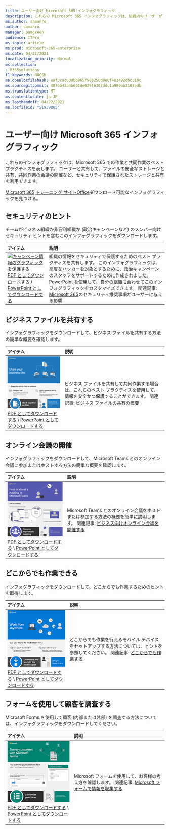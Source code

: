 ```yaml
---
title: ユーザー向け Microsoft 365 インフォグラフィック
description: これらの Microsoft 365 インフォグラフィックは、組織内のユーザーが Microsoft 365 で作業するためのベスト プラクティスを理解するのに役立ちます。
ms.author: samanro
author: samanro
manager: pamgreen
audience: ITPro
ms.topic: article
ms.prod: microsoft-365-enterprise
ms.date: 04/21/2021
localization_priority: Normal
ms.collection:
- M365solutions
f1.keywords: NOCSH
ms.openlocfilehash: eaf3cac630bb965f905250d0e0f482492dbc310c
ms.sourcegitcommit: 4076b43a4b661de029f6307ddc1a989ab3108edb
ms.translationtype: MT
ms.contentlocale: ja-JP
ms.lasthandoff: 04/22/2021
ms.locfileid: "51939805"
---
```

# <a name="microsoft-365-infographics-for-your-users"></a>ユーザー向け Microsoft 365 インフォグラフィック

これらのインフォグラフィックは、Microsoft 365 での作業と共同作業のベスト プラクティスを表します。 ユーザーと共有して、ファイルの安全なストレージと共有、共同作業の会議の開催など、セキュリティで保護されたストレージと共有を利用できます。

[Microsoft 365](https://support.microsoft.com/training) [トレーニング サイトOffice](https://support.microsoft.com/office/great-ways-to-work-with-office-6fe70269-b9a4-4ef0-a96e-7a5858b3bd5a)ダウンロード可能なインフォグラフィックを見つける。

<a name="securitytips"></a>
## <a name="security-tips"></a>セキュリティのヒント

チームがビジネス組織か非営利組織か (政治キャンペーンなど) のメンバー向けセキュリティ ヒントを含むこのインフォグラフィックをダウンロードします。

| アイテム | 説明 |
|:-----|:-----|
|[![キャンペーン情報のグラフィックを保護する](../media/M365-Campaigns-WhatCanUsersDoToSecure-358x201.png)](../campaigns/downloads/M365CampaignsWhatCanUsersDoToSecure.pdf) <br/> [PDF としてダウンロードする](../campaigns/downloads/M365CampaignsWhatCanUsersDoToSecure.pdf)  \ [PowerPoint としてダウンロードする](../campaigns/downloads/M365CampaignsWhatCanUsersDoToSecure.pptx)| 組織の情報をセキュリティで保護するためのベスト プラクティスを共有します。 このインフォグラフィックは、高度なハッカーを対象とするために、政治キャンペーンのスタッフをサポートするために作成されました。 PowerPoint を使用して、自分の組織に合わせてこのインフォグラフィックをカスタマイズできます。 関連記事: [Microsoft 365](../campaigns/m365-campaigns-users.md)のセキュリティ推奨事項がユーザーに与える影響|

<a name="sharefiles"></a>
## <a name="share-your-business-files"></a>ビジネス ファイルを共有する

インフォグラフィックをダウンロードして、ビジネス ファイルを共有する方法の簡単な概要を確認します。
  
| アイテム | 説明 |
|:-----|:-----|
|[![ビジネス ファイルを共有するインフォグラフィックのサム イメージ](../media/solutions-architecture-center/m365-smbscenarios-shareyourfiles-square.png)](https://go.microsoft.com/fwlink/?linkid=2079435) <br/> [PDF としてダウンロードする](https://go.microsoft.com/fwlink/?linkid=2079435)  \ [PowerPoint としてダウンロードする](https://go.microsoft.com/fwlink/?linkid=2079438) | ビジネス ファイルを共有して共同作業する場合は、これらのベスト プラクティスを使用して、情報を安全かつ保護することができます。 関連記事: [ビジネス ファイルの共有の概要](../business-video/overview-file-sharing.md)|

<a name="onlinemeeting"></a>
## <a name="host-online-meetings"></a>オンライン会議の開催

インフォグラフィックをダウンロードして、Microsoft Teams とのオンライン会議に参加またはホストする方法の簡単な概要を確認します。

| アイテム | 説明 |
|:-----|:-----|
|[![ホスト オンライン会議のインフォグラフィックのサム イメージ](../media/solutions-architecture-center/m365-smbscenarios-hostteammeetings-square.png)](https://go.microsoft.com/fwlink/?linkid=2078712) <br/> [PDF としてダウンロードする](https://go.microsoft.com/fwlink/?linkid=2078712)  \ [PowerPoint としてダウンロードする](https://go.microsoft.com/fwlink/?linkid=2079515) | Microsoft Teams とのオンライン会議をホストまたは参加する方法の概要を簡単に説明します。 関連記事: [ビジネス向けオンライン会議を開催する](../business-video/overview-online-meetings.md)|

<a name="workfromanywhere"></a>
## <a name="work-from-anywhere"></a>どこからでも作業できる

インフォグラフィックをダウンロードして、どこからでも作業するためのヒントを取得します。

| アイテム | 説明 |
|:-----|:-----|
|[![任意の場所のインフォグラフィックからの作業のサム イメージ](../media/solutions-architecture-center/m365-smbscenarios-workfromanywhere-square.png)](https://go.microsoft.com/fwlink/?linkid=2079451) <br/> [PDF としてダウンロードする](https://go.microsoft.com/fwlink/?linkid=2079451)  \ [PowerPoint としてダウンロードする](https://go.microsoft.com/fwlink/?linkid=2079455) | どこからでも作業を行えるモバイル デバイスをセットアップする方法については、ヒントを参照してください。 関連記事: [どこからでも作業する](../business-video/work-from-anywhere.md)|

<a name="surveywithforms"></a>
## <a name="survey-customers-with-forms"></a>フォームを使用して顧客を調査する

Microsoft Forms を使用して顧客 (内部または外部) を調査する方法については、インフォグラフィックをダウンロードしてください。

| アイテム | 説明 |
|:-----|:-----|
|[![フォームインフォグラフィックを使用したアンケートのお客様の親指画像](../media/solutions-architecture-center/m365-smbscenarios-surveywithforms-square.png)](https://go.microsoft.com/fwlink/?linkid=2079526) <br/> [PDF としてダウンロードする](https://go.microsoft.com/fwlink/?linkid=2079526)  \ [PowerPoint としてダウンロードする](https://go.microsoft.com/fwlink/?linkid=2079446) | Microsoft フォームを使用して、お客様の考え方を確認します。 関連記事: [Microsoft フォームで情報を収集する](https://support.microsoft.com/topic/collect-information-with-microsoft-forms-a55d6e0d-04f6-45b8-b05f-b141b8ecb4d5)|
